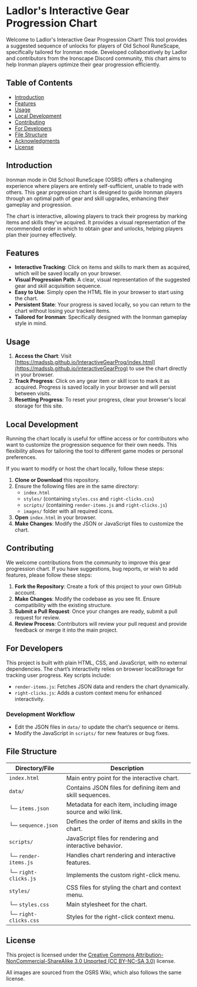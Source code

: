 # Ladlor's Interactive Gear Progression Chart

Welcome to Ladlor's Interactive Gear Progression Chart! This tool provides a suggested sequence of unlocks for players of Old School RuneScape, specifically tailored for Ironman mode. Developed collaboratively by Ladlor and contributors from the Ironscape Discord community, this chart aims to help Ironman players optimize their gear progression efficiently.

## Table of Contents

- [Introduction](#introduction)
- [Features](#features)
- [Usage](#usage)
- [Local Development](#Local-development)
- [Contributing](#contributing)
- [For Developers](#for-developers)
- [File Structure](#file-structure)
- [Acknowledgments](#acknowledgments)
- [License](#license)

## Introduction

Ironman mode in Old School RuneScape (OSRS) offers a challenging experience where players are entirely self-sufficient, unable to trade with others. This gear progression chart is designed to guide Ironman players through an optimal path of gear and skill upgrades, enhancing their gameplay and progression.

The chart is interactive, allowing players to track their progress by marking items and skills they've acquired. It provides a visual representation of the recommended order in which to obtain gear and unlocks, helping players plan their journey effectively.

## Features

- **Interactive Tracking**: Click on items and skills to mark them as acquired, which will be saved locally on your browser.
- **Visual Progression Path**: A clear, visual representation of the suggested gear and skill acquisition sequence.
- **Easy to Use**: Simply open the HTML file in your browser to start using the chart.
- **Persistent State**: Your progress is saved locally, so you can return to the chart without losing your tracked items.
- **Tailored for Ironman**: Specifically designed with the Ironman gameplay style in mind.

## Usage

1. **Access the Chart**: Visit [https://madssb.github.io/InteractiveGearProg/index.html](https://madssb.github.io/interactiveGearProg) to use the chart directly in your browser.
2. **Track Progress**: Click on any gear item or skill icon to mark it as acquired. Progress is saved locally in your browser and will persist between visits.
3. **Resetting Progress**: To reset your progress, clear your browser's local storage for this site.

## Local Development

Running the chart locally is useful for offline access or for contributors who want to customize the progression sequence for their own needs. This flexibility allows for tailoring the tool to different game modes or personal preferences.

If you want to modify or host the chart locally, follow these steps:

1. **Clone or Download** this repository.
2. Ensure the following files are in the same directory:
   - `index.html`
   - `styles/` (containing `styles.css` and `right-clicks.css`)
   - `scripts/` (containing `render-items.js` and `right-clicks.js`)
   - `images/` folder with all required icons.
3. **Open** `index.html` in your browser.
4. **Make Changes**: Modify the JSON or JavaScript files to customize the chart.

## Contributing

We welcome contributions from the community to improve this gear progression chart. If you have suggestions, bug reports, or wish to add features, please follow these steps:

1. **Fork the Repository**: Create a fork of this project to your own GitHub account.
2. **Make Changes**: Modify the codebase as you see fit. Ensure compatibility with the existing structure.
3. **Submit a Pull Request**: Once your changes are ready, submit a pull request for review.
4. **Review Process**: Contributors will review your pull request and provide feedback or merge it into the main project.

## For Developers

This project is built with plain HTML, CSS, and JavaScript, with no external dependencies. The chart’s interactivity relies on browser localStorage for tracking user progress. Key scripts include:

- `render-items.js`: Fetches JSON data and renders the chart dynamically.
- `right-clicks.js`: Adds a custom context menu for enhanced interactivity.

### Development Workflow

- Edit the JSON files in `data/` to update the chart’s sequence or items.
- Modify the JavaScript in `scripts/` for new features or bug fixes.

## File Structure

| **Directory/File**    | **Description**                                               |
| --------------------- | ------------------------------------------------------------- |
| `index.html`          | Main entry point for the interactive chart.                   |
| `data/`               | Contains JSON files for defining item and skill sequences.    |
| └─ `items.json`       | Metadata for each item, including image source and wiki link. |
| └─ `sequence.json`    | Defines the order of items and skills in the chart.           |
| `scripts/`            | JavaScript files for rendering and interactive behavior.      |
| └─ `render-items.js`  | Handles chart rendering and interactive features.             |
| └─ `right-clicks.js`  | Implements the custom right-click menu.                       |
| `styles/`             | CSS files for styling the chart and context menu.             |
| └─ `styles.css`       | Main stylesheet for the chart.                                |
| └─ `right-clicks.css` | Styles for the right-click context menu.                      |

## License

This project is licensed under the [Creative Commons Attribution-NonCommercial-ShareAlike 3.0 Unported (CC BY-NC-SA 3.0)](https://creativecommons.org/licenses/by-nc-sa/3.0/) license.

All images are sourced from the OSRS Wiki, which also follows the same license.
